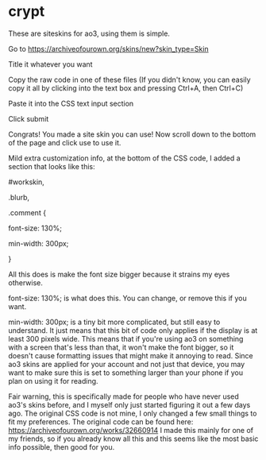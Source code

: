# crypt

These are siteskins for ao3, using them is simple.

Go to https://archiveofourown.org/skins/new?skin_type=Skin

Title it whatever you want

Copy the raw code in one of these files (If you didn't know, you can easily copy it all by clicking into the text box and pressing Ctrl+A, then Ctrl+C)

Paste it into the CSS text input section

Click submit

Congrats! You made a site skin you can use! Now scroll down to the bottom of the page and click use to use it.


Mild extra customization info, at the bottom of the CSS code, I added a section that looks like this:

#workskin,

.blurb,

.comment {

font-size: 130%;

min-width: 300px;

}

All this does is make the font size bigger because it strains my eyes otherwise.

font-size: 130%; is what does this. You can change, or remove this if you want.

min-width: 300px; is a tiny bit more complicated, but still easy to understand. It just means that this bit of code only applies if the display is at least 300 pixels wide.
This means that if you're using ao3 on something with a screen that's less than that, it won't make the font bigger, so it doesn't cause formatting issues that might make it
annoying to read. Since ao3 skins are applied for your account and not just that device, you may want to make sure this is set to something larger than your phone if you plan on 
using it for reading.


Fair warning, this is specifically made for people who have never used ao3's skins before, and I myself only just started figuring it out a few days ago. The original CSS code
is not mine, I only changed a few small things to fit my preferences. The original code can be found here: https://archiveofourown.org/works/32660914
I made this mainly for one of my friends, so if you already know all this and this seems like the most basic info possible, then good for you.
